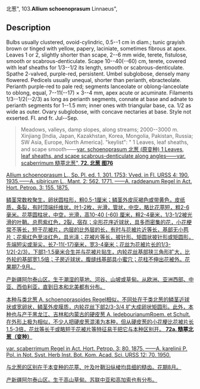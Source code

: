 北葱",
103.**Allium schoenoprasum** Linnaeus",

## Description
Bulbs usually clustered, ovoid-cylindric, 0.5--1 cm in diam.; tunic grayish brown or tinged with yellow, papery, laciniate, sometimes fibrous at apex. Leaves 1 or 2, slightly shorter than scape, 2--6 mm wide, terete, fistulose, smooth or scabrous-denticulate. Scape 10--40(--60) cm, terete, covered with leaf sheaths for 1/3--1/2 its length, smooth or scabrous-denticulate. Spathe 2-valved, purple-red, persistent. Umbel subglobose, densely many flowered. Pedicels usually unequal, shorter than perianth, ebracteolate. Perianth purple-red to pale red; segments lanceolate or oblong-lanceolate to oblong, equal, 7--11(--17) × 3--4 mm, apex acute or acuminate. Filaments 1/3--1/2(--2/3) as long as perianth segments, connate at base and adnate to perianth segments for 1--1.5 mm; inner ones with triangular base, ca. 1/2 as wide as outer. Ovary subglobose, with concave nectaries at base. Style not exserted. Fl. and fr. Jul--Sep.

> Meadows, valleys, damp slopes, along streams; 2000--3000 m. Xinjiang [India, Japan, Kazakhstan, Korea, Mongolia, Pakistan, Russia; SW Asia, Europe, North America].
  "keylist": "
1 Leaves, leaf sheaths, and scape smooth——<a href='/info/Allium schoenoprasum var. schoenoprasum?t=foc'>var. schoenoprasum 北葱 (原变种)
1 Leaves, leaf sheaths, and scape scabrous-denticulate along angles——<a href='/info/Allium schoenoprasum var. scaberrimum?t=foc'>var. scaberrimum 糙葶北葱",
**72. 北葱 图76**

Allium schoenoprasum L., Sp. Pl. ed. 1, 301. 1753; Vved. in Fl. URSS 4: 190. 1935.——A. sibiricum L., Mant. 2: 562. 1771. ——A. raddeanum Regel in Act. Hort. Petrop. 3: 155. 1875.

鳞茎常数枚聚生，卵状圆柱形，粗0.5-1厘米；鳞茎外皮灰褐色或带黄色，皮纸质，条裂，有时顶端纤维状。叶1-2枚，光滑，管状，中空，略比花葶短，粗2-6毫米。花葶圆柱状，中空，光滑，高10-40 (-60) 厘米，粗2-4毫米，1/3-1/2被光滑的叶鞘。总苞紫红色，2裂，宿存；伞形花序近球状，具多而密集的花，小花梗常不等长，短于花被片，内层的比外层的长，有时与花被片近等长，基部无小苞片；花紫红色至淡红色，具光泽；花被片等长，披针形、矩圆状披针形或矩圆形，先端短尖或渐尖，长7-11(-17)毫米，宽3-4毫米；花丝为花被片长的1/3-1/2(-2/3)，下部1-1.5毫米合生并与花被片贴生，内轮花丝基部狭三角形扩大，比外轮的基部宽1.5倍；子房近球状，腹缝线基部具小蜜穴；花柱不伸出花被外。花果期7-9月。

产新疆阿尔泰山区。生于潮湿的草地、河谷、山坡或草甸。从欧洲、亚洲西部、中亚、西伯利亚，直到日本和北美都有分布。

本种与类北葱 A. schoenoprasoides Regel相似，不同处在于类北葱的鳞茎近球状或宽卵状，鳞茎外皮膜质，内轮花丝下部2/3-3/4 扩大成卵状矩圆形。此外，本种也与产于黑龙江、吉林和内蒙古的硬皮葱 A. ledebourianumRoem. et Schult. 在外形上极为相似，不少人把硬皮葱混淆为本种，但从硬皮葱的小花梗比花被片长1.5-3倍，花丝等长于或略短于花被片等特征易于把它与本种区别开。
**72a. 糙葶北葱（变种）**

var. scaberrimum Regel in Act. Hort. Petrop. 3: 80. 1875. ——A. karelinii P. Pol. in Not. Syst. Herb Inst. Bot. Kom. Acad. Sci. URSS 12: 70. 1950.

与北葱的区别在于本变种的花葶、叶及叶鞘沿纵棱均具细的糙齿。花期8月。

产新疆阿尔泰山区。生于高山草甸。苏联中亚和高加索也有分布。
